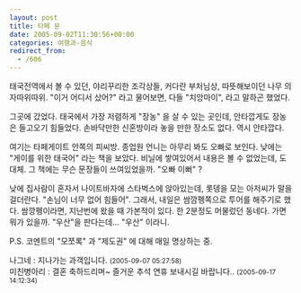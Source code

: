 ```yaml
---
layout: post
title: 타페 문
date: 2005-09-02T11:30:56+00:00
categories: 여행과-음식
redirect_from:
  - /606
---
```


태국전역에서 볼 수 있던, 야리꾸리한 조각상들, 커다란 부처님상, 따뜻해보이던 나무 의자따위따위. "이거 어디서 샀어?" 라고 물어보면, 다들 "치앙마이", 라고 말하곤 했었다.

그곳에 갔었다. 태국에서 가장 저렴하게 "장농" 을 살 수 있는 곳인데, 안타깝게도 장농은 들고오기 힘들었다. 손바닥만한 신혼방이라 놓을 만한 장소도 없다. 역시 안타깝다.

여기는 타페게이트 안쪽의 피씨방. 종업원 언니는 아무리 봐도 오빠로 보인다. 낮에는 "게이를 위한 태국어" 라는 책을 보았다. 비닐에 쌓여있어서 내용은 볼 수 없었는데, 도대체. 그 책에는 무슨 문장들이 쓰여있었을까. "오빠 이뻐" ?

낮에 집사람이 혼자서 나이트바자에 스타벅스에 앉아있는데, 롯뎅을 모는 아저씨가 말을 걸더란다. "손님이 너무 없어 힘들어". 그래서, 내일은 쌈깜펭쪽으로 투어를 해주기로 했다. 쌈깡펭이라면, 지난번에 왔을 때 가본적이 있다. 한 2분정도 머물렀던 동네다. 가면 뭐가 있을까. "우산"을 판다는데... "우산" 이라니.

P.S. 코멘트의 "모쪼록" 과 "제도권" 에 대해 매일 명상하는 중.
<div id=comments>
<div class=comment>
<!--- cmt:1038 --->
<!--- mail: --->
<!--- parent:0 --->
나그네 : 
지나가는 과객입니다.
 <small>(2005-09-07 05:27:58)</small>
</div>
<div class=comment>
<!--- cmt:1039 --->
<!--- mail: --->
<!--- parent:0 --->
미친병아리 : 
결혼 축하드리며~
즐거운 추석 연휴 보내시길 바랍니다..
 <small>(2005-09-17 14:12:34)</small>
</div>
</div>
